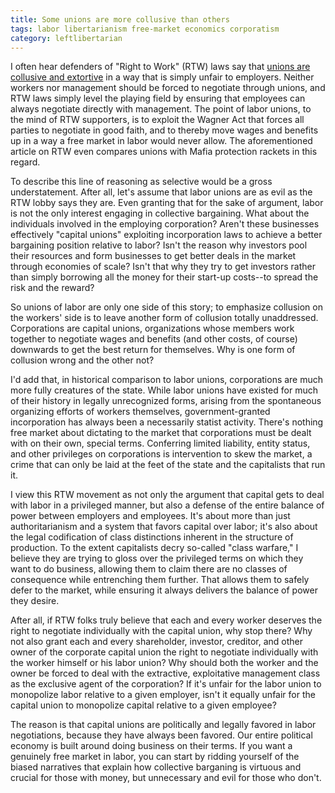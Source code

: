 ```yaml
---
title: Some unions are more collusive than others
tags: labor libertarianism free-market economics corporatism
category: leftlibertarian
---
```


I often hear defenders of "Right to Work" (RTW) laws say that [unions are collusive and extortive](http://pileusblog.wordpress.com/2012/12/17/right-to-work-an-inflammatory-analogy) in a way that is simply unfair to employers.  Neither workers nor management should be forced to negotiate through unions, and RTW laws simply level the playing field by ensuring that employees can always negotiate directly with management.  The point of labor unions, to the mind of RTW supporters, is to exploit the Wagner Act that forces all parties to negotiate in good faith, and to thereby move wages and benefits up in a way a free market in labor would never allow.  The aforementioned article on RTW even compares unions with Mafia protection rackets in this regard.

To describe this line of reasoning as selective would be a gross understatement.  After all, let's assume that labor unions are as evil as the RTW lobby says they are.  Even granting that for the sake of argument, labor is not the only interest engaging in collective bargaining.  What about the individuals involved in the employing corporation?  Aren't these businesses effectively "capital unions" exploiting incorporation laws to achieve a better bargaining position relative to labor?  Isn't the reason why investors pool their resources and form businesses to get better deals in the market through economies of scale?  Isn't that why they try to get investors rather than simply borrowing all the money for their start-up costs--to spread the risk and the reward?

So unions of labor are only one side of this story; to emphasize collusion on the workers' side is to leave another form of collusion totally unaddressed.  Corporations are capital unions, organizations whose members work together to negotiate wages and benefits (and other costs, of course) downwards to get the best return for themselves.  Why is one form of collusion wrong and the other not?

I'd add that, in historical comparison to labor unions, corporations are much more fully creatures of the state.  While labor unions have existed for much of their history in legally unrecognized forms, arising from the spontaneous organizing efforts of workers themselves, government-granted incorporation has always been a necessarily statist activity.  There's nothing free market about dictating to the market that corporations must be dealt with on their own, special terms.  Conferring limited liability, entity status, and other privileges on corporations is intervention to skew the market, a crime that can only be laid at the feet of the state and the capitalists that run it.

I view this RTW movement as not only the argument that capital gets to deal with labor in a privileged manner, but also a defense of the entire balance of power between employers and employees.  It's about more than just authoritarianism and a system that favors capital over labor; it's also about the legal codification of class distinctions inherent in the structure of production.  To the extent capitalists decry so-called "class warfare," I believe they are trying to gloss over the privileged terms on which they want to do business, allowing them to claim there are no classes of consequence while entrenching them further.  That allows them to safely defer to the market, while ensuring it always delivers the balance of power they desire.

After all, if RTW folks truly believe that each and every worker deserves the right to negotiate individually with the capital union, why stop there?  Why not also grant each and every shareholder, investor, creditor, and other owner of the corporate capital union the right to negotiate individually with the worker himself or his labor union?  Why should both the worker and the owner be forced to deal with the extractive, exploitative management class as the exclusive agent of the corporation?  If it's unfair for the labor union to monopolize labor relative to a given employer, isn't it equally unfair for the capital union to monopolize capital relative to a given employee?

The reason is that capital unions are politically and legally favored in labor negotiations, because they have always been favored.  Our entire political economy is built around doing business on their terms.  If you want a genuinely free market in labor, you can start by ridding yourself of the biased narratives that explain how collective barganing is virtuous and crucial for those with money, but unnecessary and evil for those who don't.